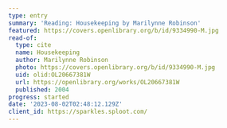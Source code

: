 ```yaml
---
type: entry
summary: 'Reading: Housekeeping by Marilynne Robinson'
featured: https://covers.openlibrary.org/b/id/9334990-M.jpg
read-of:
  type: cite
  name: Housekeeping
  author: Marilynne Robinson
  photo: https://covers.openlibrary.org/b/id/9334990-M.jpg
  uid: olid:OL20667381W
  url: https://openlibrary.org/works/OL20667381W
  published: 2004
progress: started
date: '2023-08-02T02:48:12.129Z'
client_id: https://sparkles.sploot.com/
---
```

